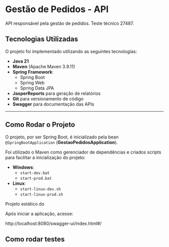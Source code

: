 # Gestão de Pedidos - API
API responsável pela gestão de pedidos. Teste técnico 27487. 

## Tecnologias Utilizadas
O projeto foi implementado utilizando as seguintes tecnologias:

- **Java 21**  
- **Maven** (Apache Maven 3.9.11)  
- **Spring Framework**:
  - Spring Boot  
  - Spring Web  
  - Spring Data JPA  
- **JasperReports** para geração de relatórios  
- **Git** para versionamento de código  
- **Swagger** para documentação das APIs  

---

## Como Rodar o Projeto
O projeto, por ser Spring Boot, é inicializado pela bean `@SpringBootApplication` (**GestaoPedidosApplication**).  

Foi utilizado o Maven como gerenciador de dependências e criados scripts para facilitar a inicialização do projeto:

- **Windows**:
  - `start-dev.bat`
  - `start-prod.bat`
- **Linux**:
  - `start-linux-dev.sh`
  - `start-linux-prod.sh`

Projeto estático do 

Após iniciar a aplicação, acesse:

http://localhost:8080/swagger-ui/index.html#/

## Como rodar testes

